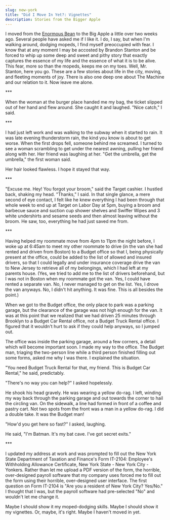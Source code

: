 ```yaml
---
slug: new-york
title: "Did I Move In Yet?: Vignettes"
description: Stories from the Bigger Apple
---
```


I moved from the [Enormous Bean](/beantown) to the Big Apple a little over two weeks ago.
Several people have asked me if I like it. I do, I say, but when I'm walking around, dodging mopeds,
I find myself preoccupied with fear. I know that at any moment I may be accosted by Brandon Stanton and be
forced to whip up some deep and sweet and pithy story that exactly captures the essence of my life and the essence
of what it is to be alive. This fear, more so than the mopeds, keeps me on my toes. Well, Mr. Stanton, here you go.
These are a few stories about life in the city, moving, and fleeting moments of joy. There is also one
deep one about The Machine and our relation to it. Now leave me alone.

\*\*\*

When the woman at the burger place handed me my bag, the ticket slipped out
of her hand and flew around. She caught it and laughed. "Nice catch," I said.

\*\*\*

I had just left work and was walking to the subway when it started to rain. It was
late evening thunderstorm rain, the kind you know is about to get worse. When the
first drops fell, someone behind me screamed. I turned to see a woman scrambling to
get under the nearest awning, pulling her friend along with her. Her friend was
laughing at her. "Get the umbrella, get the umbrella," the first woman said.

Her hair looked flawless. I hope it stayed that way.

\*\*\*

"Excuse me. Hey! You forgot your broom," said the Target cashier. I hustled back,
shaking my head. "Thanks," I said. In that single glance, a mere second of eye
contact, I felt like he knew everything I had been through that whole week to
end up at Target on Labor Day at 5pm, buying a broom and barbecue sauce and
suction cup shower shelves and Swiffer Wipes and 3 white undershirts and sesame seeds
and then almost leaving without the broom. He saw, too, everything he had just saved me from.

\*\*\*

Having helped my roommate move from 4pm to 11pm the night before, I woke up at 6:45am to
meet my other roommate to drive (in the van she had rented and driven from Boston) to a Budget
office so that I, being physically present at the office, could be added to the list of allowed
and insured drivers, so that I could legally and under insurance coverage drive the van to
New Jersey to retrieve all of my belongings, which I had left at my parents house. (Yes, we
tried to add me to the list of drivers beforehand, but I was not in Boston when my roommate
got the van. Yes, I could have rented a separate van. No, I never managed to get on the list.
Yes, I drove the van anyways. No, I didn't hit anything. It was fine. This is all besides the point.)

When we got to the Budget office, the only place to park was a parking garage, but the clearance of
the garage was not high enough for the van. It was at this point that we realized that we had driven
25 minutes through Brooklyn to a Budget Car Rental office, not a Budget Truck Rental office. I
figured that it wouldn't hurt to ask if they could help anyways, so I jumped out.

The office was inside the parking garage, around a few corners, a detail which will become important soon.
I made my way to the office. The Budget man, triaging the two-person line while a third person
finished filling out some forms, asked me why I was there. I explained the situation.

"You need Budget Truck Rental for that, my friend. This is Budget Car Rental," he said, predictably.

"There's no way you can help?" I asked hopelessly.

He shook his head gravely. He was wearing a yellow do-rag. I left, winding my way back through
the parking garage and out towards the corner to hail the circling van. On the sidewalk, a line
had formed in front of a coffee and pastry cart. Not two spots from the front was a man in a yellow
do-rag. I did a double take. It was the Budget man!

"How'd you get here so fast?" I asked, laughing.

He said, "I'm Batman. It's my bat cave. I've got secret exits."

\*\*\*

I updated my address at work and was prompted to fill out the New York State Department of
Taxation and Finance's Form IT-2104: Employee's Withholding Allowance Certificate, New York State -
New York City - Yonkers. Rather than let me upload a PDF version of the form, the horrible, over-designed
payroll software that my company uses forced me to fill out the form using their horrible, over-designed
user interface. The first question on Form IT-2104 is "Are you a resident of New York City? Yes/No."
I thought that I was, but the payroll software had pre-selected "No" and wouldn't let me change it.

Maybe I should show it my moped-dodging skills. Maybe I should show it my vignettes. Or, maybe, it's
right. Maybe I haven't moved in yet.


